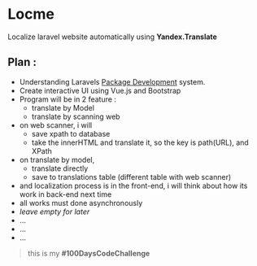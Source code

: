 # Locme
Localize laravel website automatically using **Yandex.Translate**

## Plan :
- Understanding Laravels [Package Development](https://laravel.com/docs/5.6/packages) system.
- Create interactive UI using Vue.js and Bootstrap
- Program will be in 2 feature :
    - translate by Model
    - translate by scanning web
- on web scanner, i will
    - save xpath to database
    - take the innerHTML and translate it, so the key is path(URL), and XPath
- on translate by model,
    - translate directly
    - save to translations table (different table with web scanner)
- and localization process is in the front-end, i will think about how its work in back-end next time
- all works must done asynchronously
- *leave empty for later*
- ...
- ...
- ...

> this is my **#100DaysCodeChallenge**